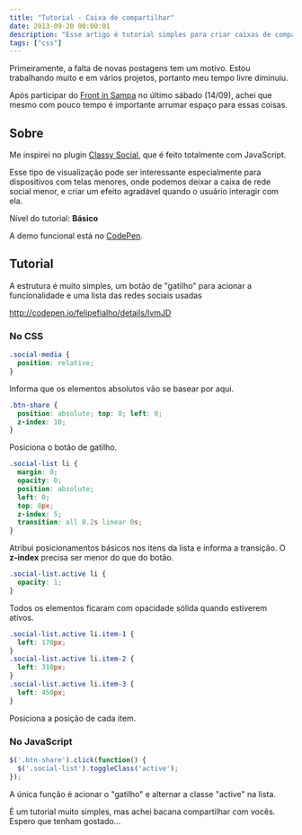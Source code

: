 ```yaml
---
title: "Tutorial - Caixa de compartilhar"
date: 2013-09-20 00:00:01
description: "Esse artigo é tutorial simples para criar caixas de compartilhar com CSS e um pouco de JavaScript"
tags: ["css"]
---
```


Primeiramente, a falta de novas postagens tem um motivo. Estou trabalhando muito e em vários projetos, portanto meu tempo livre diminuiu.

Após participar do [Front in Sampa](https://twitter.com/frontinsp) no último sábado (14/09), achei que mesmo com pouco tempo é importante arrumar espaço para essas coisas.

## Sobre

Me inspirei no plugin [Classy Social](http://www.class.pm/projects/jquery/classysocial), que é feito totalmente com JavaScript.

Esse tipo de visualização pode ser interessante especialmente para dispositivos com telas menores, onde podemos deixar a caixa de rede social menor, e criar um efeito agradável quando o usuário interagir com ela.

Nível do tutorial: **Básico**

A demo funcional está no [CodePen](http://codepen.io/felipefialho/details/IvmJD).

## Tutorial
 
A estrutura é muito simples, um botão de "gatilho" para acionar a funcionalidade e uma lista das redes sociais usadas

http://codepen.io/felipefialho/details/IvmJD

### No CSS

````css
.social-media {
  position: relative;
}
````

Informa que os elementos absolutos vão se basear por aqui.

````css
.btn-share {
  position: absolute; top: 0; left: 0;
  z-index: 10;
}
````

Posiciona o botão de gatilho.

````css
.social-list li {
  margin: 0;
  opacity: 0;
  position: absolute;
  left: 0;
  top: 8px;
  z-index: 5;
  transition: all 0.2s linear 0s;
}
````

Atribui posicionamentos básicos nos itens da lista e informa a transição. O **z-index** precisa ser menor do que do botão.

````css
.social-list.active li {
  opacity: 1;
}
````

Todos os elementos ficaram com opacidade sólida quando estiverem ativos.

````css
.social-list.active li.item-1 {
  left: 170px;
}
.social-list.active li.item-2 {
  left: 310px;
}
.social-list.active li.item-3 {
  left: 450px;
}
````

Posiciona a posição de cada item.

### No JavaScript

````js
$('.btn-share').click(function() {
  $('.social-list').toggleClass('active');
});
````

A única função é acionar o "gatilho" e alternar a classe "active" na lista.

É um tutorial muito simples, mas achei bacana compartilhar com vocês. Espero que tenham gostado...
